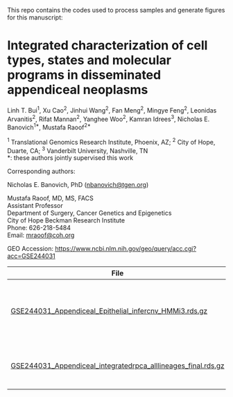 This repo contains the codes used to process samples and generate figures for this manuscript:

# Integrated characterization of cell types, states and molecular programs in disseminated appendiceal neoplasms

Linh T. Bui<sup>1</sup>, Xu Cao<sup>2</sup>, Jinhui Wang<sup>2</sup>, Fan Meng<sup>2</sup>, Mingye Feng<sup>2</sup>, Leonidas Arvanitis<sup>2</sup>, Rifat Mannan<sup>2</sup>, Yanghee Woo<sup>2</sup>, Kamran Idrees<sup>3</sup>, Nicholas E. Banovich<sup>1*</sup>, Mustafa Raoof<sup>2*</sup>

<sup>1</sup> Translational Genomics Research Institute, Phoenix, AZ; <sup>2</sup> City of Hope, Duarte, CA; <sup>3</sup> Vanderbilt University, Nashville, TN  
*: these authors jointly supervised this work

Corresponding authors: 

Nicholas E. Banovich, PhD
(nbanovich@tgen.org) 

Mustafa Raoof, MD, MS, FACS  
Assistant Professor  
Department of Surgery, Cancer Genetics and Epigenetics  
City of Hope Beckman Research Institute  
Phone: 626-218-5484  
Email: mraoof@coh.org  

GEO Accession: https://www.ncbi.nlm.nih.gov/geo/query/acc.cgi?acc=GSE244031 

| File                                                        | Description                                         |
|-------------------------------------------------------------|-----------------------------------------------------|
|[GSE244031_Appendiceal_Epithelial_infercnv_HMMi3.rds.gz](https://www.ncbi.nlm.nih.gov/geo/download/?acc=GSE244031&format=file&file=GSE244031%5FAppendiceal%5FEpithelial%5Finfercnv%5FHMMi3%2Erds%2Egz)       | A Seurat object for epithelial cells with CNV information incorporated |
|[GSE244031_Appendiceal_integratedrpca_alllineages_final.rds.gz](https://www.ncbi.nlm.nih.gov/geo/download/?acc=GSE244031&format=file&file=GSE244031%5FAppendiceal%5Fintegratedrpca%5Falllineages%5Ffinal%2Erds%2Egz)| A Seurat object with all cells and full annotation  |
